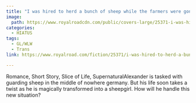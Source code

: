 ```yaml
---
title: "I was hired to herd a bunch of sheep while the farmers were gone but I didn’t know I would end up as one by Sonya"
image:
  path: https://www.royalroadcdn.com/public/covers-large/25371-i-was-hired-to-herd-a-bunch-of-sheep-while-the.jpg
categories:
  - HIATUS
tags:
  - GL/WLW
  - Trans
link: https://www.royalroad.com/fiction/25371/i-was-hired-to-herd-a-bunch-of-sheep-while-the

---
```

Romance, Short Story, Slice of Life, SupernaturalAlexander is tasked with guarding sheep in the middle of nowhere germany. But his life soon takes a twist as he is magically transformed into a sheepgirl. How will he handle this new situation?

